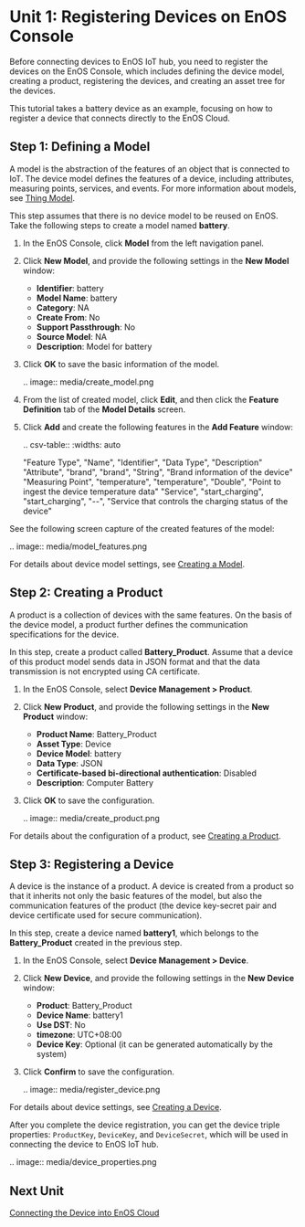 # Unit 1: Registering Devices on EnOS Console

Before connecting devices to EnOS IoT hub, you need to register the devices on the EnOS Console, which includes defining the device model, creating a product, registering the devices, and creating an asset tree for the devices.

This tutorial takes a battery device as an example, focusing on how to register a device that connects directly to the EnOS Cloud.

## Step 1: Defining a Model

A model is the abstraction of the features of an object that is connected to IoT. The device model defines the features of a device, including attributes, measuring points, services, and events. For more information about models, see [Thing Model](/docs/device-connection/en/latest/model/model_overview).

This step assumes that there is no device model to be reused on EnOS. Take the following steps to create a model named **battery**.

1. In the EnOS Console, click **Model** from the left navigation panel.

2. Click **New Model**, and provide the following settings in the **New Model** window:

   - **Identifier**: battery
   - **Model Name**: battery
   - **Category**: NA
   - **Create From**: No
   - **Support Passthrough**: No
   - **Source Model**: NA
   - **Description**: Model for battery

3. Click **OK** to save the basic information of the model.

   .. image:: media/create_model.png

4. From the list of created model, click **Edit**, and then click the **Feature Definition** tab of the **Model Details** screen.

5. Click **Add** and create the following features in the **Add Feature** window:

   .. csv-table::
      :widths: auto

      "Feature Type", "Name", "Identifier", "Data Type", "Description"
      "Attribute", "brand", "brand", "String", "Brand information of the device"
      "Measuring Point", "temperature", "temperature", "Double", "Point to ingest the device temperature data"
      "Service", "start_charging", "start_charging", "--", "Service that controls the charging status of the device"

See the following screen capture of the created features of the model:

.. image:: media/model_features.png

For details about device model settings, see [Creating a Model](/docs/device-connection/en/latest/model/creating_model).

## Step 2: Creating a Product

A product is a collection of devices with the same features. On the basis of the device model, a product further defines the communication specifications for the device.

In this step, create a product called **Battery_Product**. Assume that a device of this product model sends data in JSON format and that the data transmission is not encrypted using CA certificate.

1. In the EnOS Console, select **Device Management > Product**.

2. Click **New Product**, and provide the following settings in the **New Product** window:

   - **Product Name**: Battery_Product
   - **Asset Type**: Device
   - **Device Model**: battery
   - **Data Type**: JSON
   - **Certificate-based bi-directional authentication**: Disabled
   - **Description**: Computer Battery

3. Click **OK** to save the configuration.

   .. image:: media/create_product.png

For details about the configuration of a product, see [Creating a Product](https://www.envisioniot.com/docs/device-connection/en/latest/cloud/creating_product).

## Step 3: Registering a Device

A device is the instance of a product. A device is created from a product so that it inherits not only the basic features of the model, but also the communication features of the product (the device key-secret pair and
device certificate used for secure communication).

In this step, create a device named **battery1**, which belongs to the **Battery_Product** created in the previous step.

1. In the EnOS Console, select **Device Management > Device**.

2. Click **New Device**, and provide the following settings in the **New Device** window:

   - **Product**: Battery_Product
   - **Device Name**: battery1
   - **Use DST**: No
   - **timezone**: UTC+08:00
   - **Device Key**: Optional (it can be generated automatically by the system)

3. Click **Confirm** to save the configuration.

   .. image:: media/register_device.png   

For details about device settings, see [Creating a Device](https://www.envisioniot.com/docs/device-connection/en/latest/cloud/creating_device).

After you complete the device registration, you can get the device triple properties: `ProductKey`, `DeviceKey`, and `DeviceSecret`, which will be used in connecting the device to EnOS IoT hub.

.. image:: media/device_properties.png   



## Next Unit

[Connecting the Device into EnOS Cloud](connecting_device)
